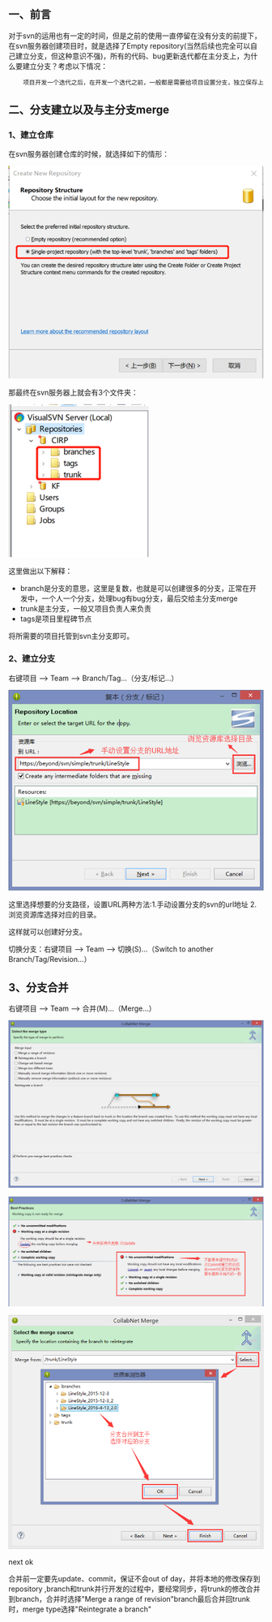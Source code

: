 ## 一、前言

​	对于svn的运用也有一定的时间，但是之前的使用一直停留在没有分支的前提下，在svn服务器创建项目时，就是选择了Empty repository(当然后续也完全可以自己建立分支，但这种意识不强)，所有的代码、bug更新迭代都在主分支上，为什么要建立分支？考虑以下情况：

```txt
	项目开发一个迭代之后，在开发一个迭代之前，一般都是需要给项目设置分支，独立保存上一个版本的代码。这样有什么好处呢？比如说：开始下一个迭代，开发到一半的时候，发现上一个版本有一个紧急BUG需要立即发包修复，这个时候就可以在上一个分支上修改即可，就不需要回撤当前的代码了！
```

## 二、分支建立以及与主分支merge

### 1、建立仓库

在svn服务器创建仓库的时候，就选择如下的情形：

![1588059817985](./svn.assets/1588059815.png)

那最终在svn服务器上就会有3个文件夹：

![1588060038442](./svn.assets/1588060035.png)

这里做出以下解释：

- branch是分支的意思，这里是复数，也就是可以创建很多的分支，正常在开发中，一个人一个分支，处理bug有bug分支，最后交给主分支merge
- trunk是主分支，一般又项目负责人来负责
- tags是项目里程碑节点

将所需要的项目托管到svn主分支即可。

### 2、建立分支

右键项目 —> Team —> Branch/Tag...（分支/标记...） 

![566436-20160413105315941-1355024980](./svn.assets/566436-20160413105315941-1355024980.png)

这里选择想要的分支路径，设置URL两种方法:1.手动设置分支的svn的url地址 2.浏览资源库选择对应的目录。

这样就可以创建好分支。

切换分支：右键项目 —> Team —> 切换(S)...（Switch to another Branch/Tag/Revision...）

## 3、分支合并

右键项目 —> Team —> 合并(M)...（Merge...）

![566436-20160413121945707-1145142661](./svn.assets/566436-20160413121945707-1145142661.png)

![566436-20160413122158707-1868108051](./svn.assets/566436-20160413122158707-1868108051.png)

![566436-20160413132520020-1758998496](./svn.assets/566436-20160413132520020-1758998496.png)

next     ok

合并前一定要先update、commit，保证不会out of day，并将本地的修改保存到repository ,branch和trunk并行开发的过程中，要经常同步，将trunk的修改合并到branch，合并时选择"Merge a range of revision"branch最后合并回trunk时，merge type选择"Reintegrate a branch"

　

